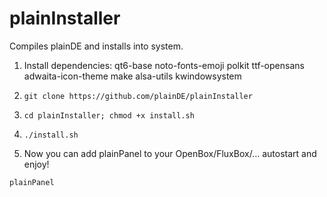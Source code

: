 # plainInstaller

Compiles plainDE and installs into system.


1. Install dependencies: qt6-base noto-fonts-emoji polkit ttf-opensans adwaita-icon-theme make alsa-utils kwindowsystem

2. ```git clone https://github.com/plainDE/plainInstaller```

3. ```cd plainInstaller; chmod +x install.sh```

4.    ```./install.sh```

5.    Now you can add plainPanel to your OpenBox/FluxBox/... autostart and enjoy!

`plainPanel`

